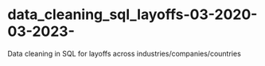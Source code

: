 # data_cleaning_sql_layoffs-03-2020-03-2023-

Data cleaning in SQL for layoffs across industries/companies/countries 
